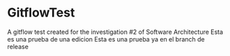 # GitflowTest
A gitflow test created for the investigation #2 of Software Architecture
Esta es una prueba de una edicion
Esta es una prueba ya en el branch de release